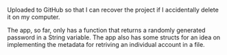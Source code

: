 Uploaded to GitHub so that I can recover the project if I accidentally delete it on my computer.

The app, so far, only has a function that returns a randomly generated password in a String variable. The app also has some structs for an idea on implementing the metadata for retriving an individual account in a file.

